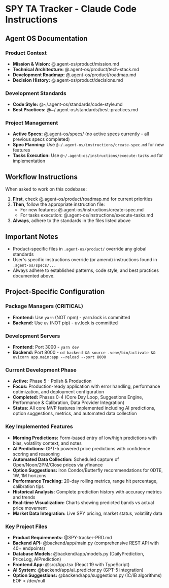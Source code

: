 # SPY TA Tracker - Claude Code Instructions

## Agent OS Documentation

### Product Context
- **Mission & Vision:** @.agent-os/product/mission.md
- **Technical Architecture:** @.agent-os/product/tech-stack.md
- **Development Roadmap:** @.agent-os/product/roadmap.md
- **Decision History:** @.agent-os/product/decisions.md

### Development Standards
- **Code Style:** @~/.agent-os/standards/code-style.md
- **Best Practices:** @~/.agent-os/standards/best-practices.md

### Project Management
- **Active Specs:** @.agent-os/specs/ (no active specs currently - all previous specs completed)
- **Spec Planning:** Use `@~/.agent-os/instructions/create-spec.md` for new features
- **Tasks Execution:** Use `@~/.agent-os/instructions/execute-tasks.md` for implementation

## Workflow Instructions

When asked to work on this codebase:

1. **First**, check @.agent-os/product/roadmap.md for current priorities
2. **Then**, follow the appropriate instruction file:
   - For new features: @.agent-os/instructions/create-spec.md
   - For tasks execution: @.agent-os/instructions/execute-tasks.md
3. **Always**, adhere to the standards in the files listed above

## Important Notes

- Product-specific files in `.agent-os/product/` override any global standards
- User's specific instructions override (or amend) instructions found in `.agent-os/specs/...`
- Always adhere to established patterns, code style, and best practices documented above.

## Project-Specific Configuration

### Package Managers (CRITICAL)
- **Frontend:** Use `yarn` (NOT npm) - yarn.lock is committed
- **Backend:** Use `uv` (NOT pip) - uv.lock is committed

### Development Servers
- **Frontend:** Port 3000 - `yarn dev`
- **Backend:** Port 8000 - `cd backend && source .venv/bin/activate && uvicorn app.main:app --reload --port 8000`

### Current Development Phase
- **Active:** Phase 5 - Polish & Production
- **Focus:** Production-ready application with error handling, performance optimization, and deployment configuration
- **Completed:** Phases 0-4 (Core Day Loop, Suggestions Engine, Performance & Calibration, Data Provider Integration)
- **Status:** All core MVP features implemented including AI predictions, option suggestions, metrics, and automated data collection

### Key Implemented Features
- **Morning Predictions:** Form-based entry of low/high predictions with bias, volatility context, and notes
- **AI Predictions:** GPT-5 powered price predictions with confidence scoring and reasoning
- **Automated Data Collection:** Scheduled capture of Open/Noon/2PM/Close prices via yfinance
- **Option Suggestions:** Iron Condor/Butterfly recommendations for 0DTE, 1W, 1M horizons
- **Performance Tracking:** 20-day rolling metrics, range hit percentage, calibration tips
- **Historical Analysis:** Complete prediction history with accuracy metrics and trends
- **Real-time Visualization:** Charts showing predicted bands vs actual price movement
- **Market Data Integration:** Live SPY pricing, market status, volatility data

### Key Project Files
- **Product Requirements:** @SPY-tracker-PRD.md
- **Backend API:** @backend/app/main.py (comprehensive REST API with 40+ endpoints)
- **Database Models:** @backend/app/models.py (DailyPrediction, PriceLog, AIPrediction)
- **Frontend App:** @src/App.tsx (React 19 with TypeScript)
- **AI System:** @backend/app/ai_predictor.py (GPT-5 integration)
- **Option Suggestions:** @backend/app/suggestions.py (IC/IB algorithms)
EOF < /dev/null